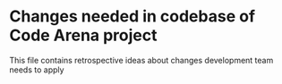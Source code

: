 # Changes needed in codebase of Code Arena project

This file contains retrospective ideas about changes development team needs to apply
